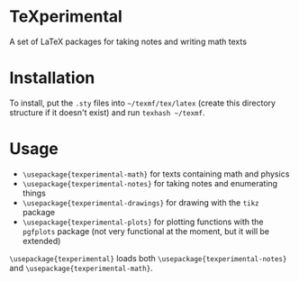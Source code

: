 # TeXperimental
A set of LaTeX packages for taking notes and writing math texts

# Installation
To install, put the `.sty` files into `~/texmf/tex/latex` (create this directory structure if it doesn't exist) and run `texhash ~/texmf`.

# Usage

 - `\usepackage{texperimental-math}` for texts containing math and physics
 - `\usepackage{texperimental-notes}` for taking notes and enumerating things
 - `\usepackage{texperimental-drawings}` for drawing with the `tikz` package
 - `\usepackage{texperimental-plots}` for plotting functions with the `pgfplots` package (not very functional at the moment, but it will be extended)

`\usepackage{texperimental}` loads both `\usepackage{texperimental-notes}` and `\usepackage{texperimental-math}`.
